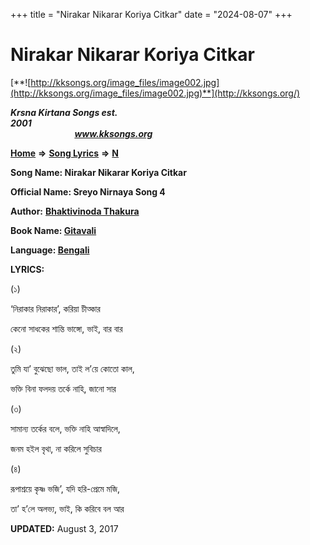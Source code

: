 +++
title = "Nirakar Nikarar Koriya Citkar"
date = "2024-08-07"
+++

# Nirakar Nikarar Koriya Citkar
[**![http://kksongs.org/image_files/image002.jpg](http://kksongs.org/image_files/image002.jpg)**](http://kksongs.org/)

**_Krsna Kirtana Songs est. 2001_**                                                                                                                                                 **_www.kksongs.org_**

**[Home](http://kksongs.org/)** **⇒** **[Song Lyrics](http://kksongs.org/lyrics.html)** **⇒** **[N](http://kksongs.org/songs/song_n.html)**

**Song Name: Nirakar Nikarar Koriya Citkar**

**Official Name: Sreyo Nirnaya Song 4**

**Author:** [**Bhaktivinoda Thakura**](http://kksongs.org/authors/list/bhaktivinoda.html)

**Book Name: [Gitavali](http://kksongs.org/authors/literature/gitavali.html)**

**Language: [Bengali](http://kksongs.org/language/list/bengali.html)**

**LYRICS:**

(১)

‘নিরাকার নিরাকার’, করিয়া চীত্কার

কেনো সাধকের শান্তি ভাঙ্গো, ভাই, বার বার

(২)

তুমি যা’ বুঝেছো ভাল, তাই ল’য়ে কোতো কাল,

ভক্তি বিনা ফলদয় তর্কে নাহি, জানো সার

(৩)

সামান্য তর্কের বলে, ভক্তি নাহি আস্বাদিলে,

জনম হ‍ইল বৃথা, না করিলে সুবিচার

(৪)

রূপাশ্রয়ে কৃষ্ণ ভজি’, যদি হরি\-প্রেমে মজি,

তা’ হ’লে অলভ্য, ভাই, কি করিবে বল আর

**UPDATED:** August 3, 2017